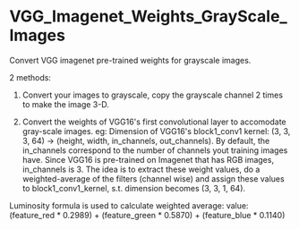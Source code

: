 # VGG_Imagenet_Weights_GrayScale_Images
Convert VGG imagenet pre-trained weights for grayscale images.

2 methods:

1. Convert your images to grayscale, copy the grayscale channel 2 times to make the image 3-D.

2. Convert the weights of VGG16's first convolutional layer to accomodate gray-scale images.
eg: Dimension of VGG16's block1_conv1 kernel: (3, 3, 3, 64) -> (height, width, in_channels, out_channels). By default, the in_channels correspond to the number of channels yout training images have. Since VGG16 is pre-trained on Imagenet that has RGB images, in_channels is 3. The idea is to extract these weight values, do a weighted-average of the filters (channel wise) and assign these values to block1_conv1_kernel, s.t. dimension becomes (3, 3, 1, 64).

Luminosity formula is used to calculate weighted average:
value: (feature_red * 0.2989) + (feature_green * 0.5870) + (feature_blue * 0.1140)

